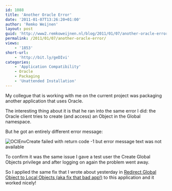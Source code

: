 ```yaml
---
id: 1088
title: 'Another Oracle Error'
date: '2011-01-07T13:26:20+01:00'
author: 'Remko Weijnen'
layout: post
guid: 'http://www2.remkoweijnen.nl/blog/2011/01/07/another-oracle-error/'
permalink: /2011/01/07/another-oracle-error/
views:
    - '1853'
short-url:
    - 'http://bit.ly/geDIvi'
categories:
    - 'Application Compatibility'
    - Oracle
    - Packaging
    - 'Unattended Installation'
---
```


My collegue that is working with me on the current project was packaging another application that uses Oracle.

The interesting thing about it is that he ran into the same error I did: the Oracle client tries to create (and access) an Object in the Global namespace.

But he got an entirely different error message:

![OCIEnvCreate failed with return code -1 but error message text was not available](http://192.168.40.25:8081/wp-content/uploads/2011/01/oracleerror.png)

To confirm it was the same issue I gave a test user the Create Global Objects privilege and after logging on again the problem went away.

So I applied the same fix that I wrote about yesterday in [Redirect Global Object to Local Objects (aka fix that bad app!)](http://192.168.40.25:8081/2011/01/06/redirect-global-object-to-local-objects-aka-fix-that-bad-app/ "Redirect Global Object to Local Objects (aka fix that bad app!)") to this application and it worked nicely!